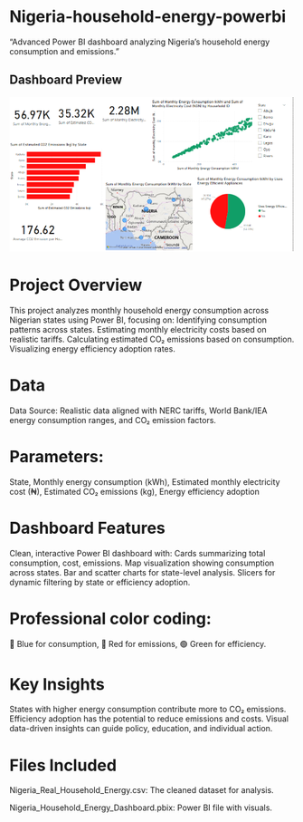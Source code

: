 # Nigeria-household-energy-powerbi
“Advanced Power BI dashboard analyzing Nigeria’s household energy consumption and emissions.”
## Dashboard Preview 
![Dashboard Overview](dashboard_overview.png)
# Project Overview
This project analyzes monthly household energy consumption across Nigerian states using Power BI, focusing on:
Identifying consumption patterns across states.
Estimating monthly electricity costs based on realistic tariffs.
Calculating estimated CO₂ emissions based on consumption.
Visualizing energy efficiency adoption rates.

# Data
Data Source: Realistic data aligned with NERC tariffs, World Bank/IEA energy consumption ranges, and CO₂ emission factors.

# Parameters: 
State, Monthly energy consumption (kWh), Estimated monthly electricity cost (₦), Estimated CO₂ emissions (kg), Energy efficiency adoption
#  Dashboard Features
Clean, interactive Power BI dashboard with:
Cards summarizing total consumption, cost, emissions.
Map visualization showing consumption across states.
Bar and scatter charts for state-level analysis.
Slicers for dynamic filtering by state or efficiency adoption.

#  Professional color coding:
🔵 Blue for consumption, 🔴 Red for emissions, 🟢 Green for efficiency.

# Key Insights
States with higher energy consumption contribute more to CO₂ emissions.
Efficiency adoption has the potential to reduce emissions and costs.
Visual data-driven insights can guide policy, education, and individual action.

# Files Included
Nigeria_Real_Household_Energy.csv: The cleaned dataset for analysis.

Nigeria_Household_Energy_Dashboard.pbix: Power BI file with visuals.
